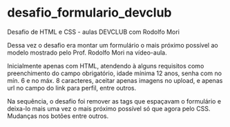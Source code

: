 # desafio_formulario_devclub
Desafio de HTML e CSS - aulas DEVCLUB com Rodolfo Mori 

Dessa vez o desafio era montar um formulário o mais próximo possível ao modelo mostrado pelo Prof. Rodolfo Mori na vídeo-aula.

Inicialmente apenas com HTML, atendendo à alguns requisitos como preenchimento do campo obrigatório, idade mínima 12 anos, senha com no mín. 6 e no máx. 8 caracteres, aceitar apenas imagens no upload, e apenas url no campo do link para perfil, entre outros.

Na sequência, o desafio foi remover as tags que espaçavam o formulário e deixa-lo mais uma vez o mais próximo possível só que agora pelo CSS.
Mudanças nos botões entre outros. 
